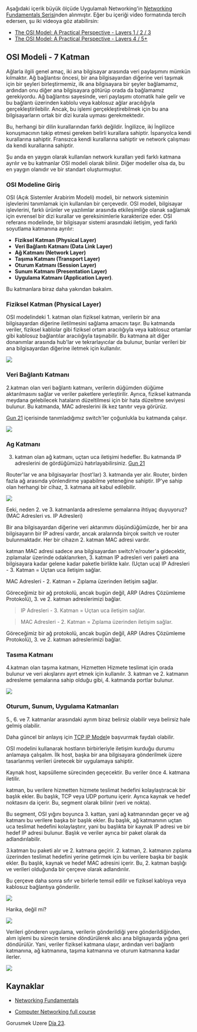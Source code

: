 Aşağıdaki içerik büyük ölçüde Uygulamalı Networking'in [Networking Fundamentals Serisi](https://www.youtube.com/playlist?list=PLIFyRwBY_4bRLmKfP1KnZA6rZbRHtxmXi)nden alınmıştır. Eğer bu içeriği video formatında tercih edersen, şu iki videoya göz atabilirsin:

* [The OSI Model: A Practical Perspective - Layers 1 / 2 / 3](https://www.youtube.com/watch?v=LkolbURrtTs&list=PLIFyRwBY_4bRLmKfP1KnZA6rZbRHtxmXi&index=3)
* [The OSI Model: A Practical Perspective - Layers 4 / 5+](https://www.youtube.com/watch?v=0aGqGKrRE0g&list=PLIFyRwBY_4bRLmKfP1KnZA6rZbRHtxmXi&index=4)

## OSI Modeli - 7 Katman

Ağlarla ilgili genel amaç, iki ana bilgisayar arasında veri paylaşımını mümkün kılmaktır. Ağ bağlantısı öncesi, bir ana bilgisayardan diğerine veri taşımak için bir şeyleri birleştirmemiz, ilk ana bilgisayara bir şeyler bağlamamız, ardından onu diğer ana bilgisayara götürüp orada da bağlamamız gerekiyordu. Ağ bağlantısı sayesinde, veri paylaşımı otomatik hale gelir ve bu bağlantı üzerinden kablolu veya kablosuz ağlar aracılığıyla gerçekleştirilebilir. Ancak, bu işlemi gerçekleştirebilmek için bu ana bilgisayarların ortak bir dizi kurala uyması gerekmektedir.

Bu, herhangi bir dilin kurallarından farklı değildir. İngilizce, iki İngilizce konuşmacının takip etmesi gereken belirli kurallara sahiptir. İspanyolca kendi kurallarına sahiptir. Fransızca kendi kurallarına sahiptir ve network çalışması da kendi kurallarına sahiptir.

Şu anda en yaygın olarak kullanılan network kuralları yedi farklı katmana ayrılır ve bu katmanlar OSI modeli olarak bilinir. Diğer modeller olsa da, bu en yaygın olanıdır ve bir standart oluşturmuştur.

### OSI Modeline Giriş

OSI (Açık Sistemler Arabirim Modeli) modeli, bir network sisteminin işlevlerini tanımlamak için kullanılan bir çerçevedir. OSI modeli, bilgisayar işlevlerini, farklı ürünler ve yazılımlar arasında etkileşimliğe olanak sağlamak için evrensel bir dizi kurallar ve gereksinimlerle karakterize eder. OSI referans modelinde, bir bilgisayar sistemi arasındaki iletişim, yedi farklı soyutlama katmanına ayrılır:

- **Fiziksel Katman (Physical Layer)**
- **Veri Bağlantı Katmanı (Data Link Layer)**
- **Ağ Katmanı (Network Layer)**
- **Taşıma Katmanı (Transport Layer)**
- **Oturum Katmanı (Session Layer)**
- **Sunum Katmanı (Presentation Layer)**
- **Uygulama Katmanı (Application Layer)**.

Bu katmanlara biraz daha yakından bakalım.

### Fiziksel Katman (Physical Layer)

OSI modelindeki 1. katman olan fiziksel katman, verilerin bir ana bilgisayardan diğerine iletilmesini sağlama amacını taşır. Bu katmanda veriler, fiziksel kablolar gibi fiziksel ortam aracılığıyla veya kablosuz ortamlar gibi kablosuz bağlantılar aracılığıyla taşınabilir. Bu katmana ait diğer donanımlar arasında hub'lar ve tekrarlayıcılar da bulunur, bunlar verileri bir ana bilgisayardan diğerine iletmek için kullanılır.

![](Images/Day22_Networking2.png)

### Veri Bağlantı Katmanı

2.katman olan veri bağlantı katmanı, verilerin düğümden düğüme aktarılmasını sağlar ve veriler paketlere yerleştirilir. Ayrıca, fiziksel katmanda meydana gelebilecek hataların düzeltilmesi için bir hata düzeltme seviyesi bulunur. Bu katmanda, MAC adreslerini ilk kez tanıtır veya görürüz.

[Gun 21](day21.md) içerisinde tanımladığımız switch'ler çoğunlukla bu katmanda çalışır.

![](Images/Day22_Networking3.png)

### Ag Katmanı

3. katman olan ağ katmanı, uçtan uca iletişimi hedefler. Bu katmanda IP adreslerini de gördüğümüzü hatırlayabilirsiniz. [Gun 21](day21.md)

Router'lar ve ana bilgisayarlar (host'lar) 3. katmanda yer alır. Router, birden fazla ağ arasında yönlendirme yapabilme yeteneğine sahiptir. IP'ye sahip olan herhangi bir cihaz, 3. katmana ait kabul edilebilir.

![](Images/Day22_Networking4.png)

Eeki, neden 2. ve 3. katmanlarda adresleme şemalarına ihtiyaç duyuyoruz? (MAC Adresleri vs. IP Adresleri)

Bir ana bilgisayardan diğerine veri aktarımını düşündüğümüzde, her bir ana bilgisayarın bir IP adresi vardır, ancak aralarında birçok switch ve router bulunmaktadır. Her bir cihazın 2. katman MAC adresi vardır.

katman MAC adresi sadece ana bilgisayardan switch'e/router'a gidecektir, zıplamalar üzerinde odaklanırken, 3. katman IP adresleri veri paketi ana bilgisayara kadar gelene kadar paketle birlikte kalır. (Uçtan uca)
IP Adresleri - 3. Katman = Uçtan uca iletişim sağlar.

MAC Adresleri - 2. Katman = Zıplama üzerinden iletişim sağlar.

Göreceğimiz bir ağ protokolü, ancak bugün değil, ARP (Adres Çözümleme Protokolü), 3. ve 2. katman adreslerimizi bağlar.


> IP Adresleri - 3. Katman = Uçtan uca iletişim sağlar.

> MAC Adresleri - 2. Katman = Zıplama üzerinden iletişim sağlar.

Göreceğimiz bir ağ protokolü, ancak bugün değil, ARP (Adres Çözümleme Protokolü), 3. ve 2. katman adreslerimizi bağlar.

### Tasıma Katmanı

4.katman olan taşıma katmanı, Hizmetten Hizmete teslimat için orada bulunur ve veri akışlarını ayırt etmek için kullanılır. 3. katman ve 2. katmanın adresleme şemalarına sahip olduğu gibi, 4. katmanda portlar bulunur.

![](Images/Day22_Networking5.png)

### Oturum, Sunum, Uygulama Katmanları

5., 6. ve 7. katmanlar arasındaki ayrım biraz belirsiz olabilir veya belirsiz hale gelmiş olabilir.

Daha güncel bir anlayış için [TCP IP Model](https://www.geeksforgeeks.org/tcp-ip-model/)e başvurmak faydalı olabilir. 

OSI modelini kullanarak hostların birbirleriyle iletişim kurduğu durumu anlamaya çalışalım. İlk host, başka bir ana bilgisayara gönderilmek üzere tasarlanmış verileri üretecek bir uygulamaya sahiptir.

Kaynak host, kapsülleme sürecinden geçecektir. Bu veriler önce 4. katmana iletilir.

katman, bu verilere hizmetten hizmete teslimat hedefini kolaylaştıracak bir başlık ekler. Bu başlık, TCP veya UDP portunu içerir. Ayrıca kaynak ve hedef noktasını da içerir. Bu, segment olarak bilinir (veri ve nokta).

Bu segment, OSI yığını boyunca 3. kattan, yani ağ katmanından geçer ve ağ katmanı bu verilere başka bir başlık ekler. Bu başlık, ağ katmanının uçtan uca teslimat hedefini kolaylaştırır, yani bu başlıkta bir kaynak IP adresi ve bir hedef IP adresi bulunur. Başlık ve veriler ayrıca bir paket olarak da adlandırılabilir.

3.katman bu paketi alır ve 2. katmana geçirir. 2. katman, 2. katmanın zıplama üzerinden teslimat hedefini yerine getirmek için bu verilere başka bir başlık ekler. Bu başlık, kaynak ve hedef MAC adresini içerir. Bu, 2. katman başlığı ve verileri olduğunda bir çerçeve olarak adlandırılır.

Bu çerçeve daha sonra sıfır ve birlerle temsil edilir ve fiziksel kabloya veya kablosuz bağlantıya gönderilir.

![](Images/Day22_Networking6.png)

Harika, değil mi?

![](Images/Day22_Networking7.png)

Verileri gönderen uygulama, verilerin gönderildiği yere gönderildiğinden, alım işlemi bu sürecin tersine döndürülerek alıcı ana bilgisayarda yığına geri döndürülür. Yani, veriler fiziksel katmana ulaşır, ardından veri bağlantı katmanına, ağ katmanına, taşıma katmanına ve oturum katmanına kadar ilerler.

![](Images/Day22_Networking8.png)

## Kaynaklar

* [Networking Fundamentals](https://www.youtube.com/playlist?list=PLIFyRwBY_4bRLmKfP1KnZA6rZbRHtxmXi)
- [Computer Networking full course](https://www.youtube.com/watch?v=IPvYjXCsTg8)

Gorusmek Uzere [Día 23](day23.md).
